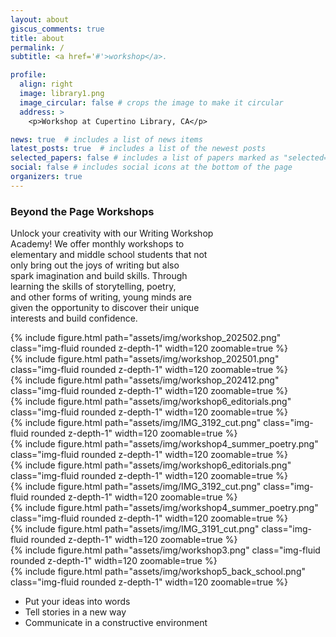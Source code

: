 ```yaml
---
layout: about
giscus_comments: true
title: about
permalink: /
subtitle: <a href='#'>workshop</a>. 

profile:
  align: right
  image: library1.png
  image_circular: false # crops the image to make it circular
  address: >
    <p>Workshop at Cupertino Library, CA</p>

news: true  # includes a list of news items
latest_posts: true  # includes a list of the newest posts
selected_papers: false # includes a list of papers marked as "selected={true}"
social: false # includes social icons at the bottom of the page
organizers: true
---
```


### Beyond the Page Workshops
Unlock your creativity with our Writing Workshop<br>
Academy! We offer monthly workshops to<br>
elementary and middle school students that not<br>
only bring out the joys of writing but also<br>
spark imagination and build skills. Through<br>
learning the skills of storytelling, poetry,<br>
and other forms of writing, young minds are<br>
given the opportunity to discover their unique<br>
interests and build confidence.<br>

<div class="row mt-3 mb-3 justify-content-start">
    <div class="col-sm mt-3 mt-md-0">
        {% include figure.html path="assets/img/workshop_202502.png" class="img-fluid rounded z-depth-1" width=120 zoomable=true %}
    </div>
    <div class="col-sm mt-3 mt-md-0">
        {% include figure.html path="assets/img/workshop_202501.png" class="img-fluid rounded z-depth-1" width=120 zoomable=true %}
    </div>
    <div class="col-sm mt-3 mt-md-0">
        {% include figure.html path="assets/img/workshop_202412.png" class="img-fluid rounded z-depth-1" width=120 zoomable=true %}
    </div>
</div>

<div class="row mt-3 mb-3 justify-content-start">
    <div class="col-sm mt-3 mt-md-0">
        {% include figure.html path="assets/img/workshop6_editorials.png" class="img-fluid rounded z-depth-1" width=120 zoomable=true %}
    </div>
    <div class="col-sm mt-3 mt-md-0">
        {% include figure.html path="assets/img/IMG_3192_cut.png" class="img-fluid rounded z-depth-1" width=120 zoomable=true %}
    </div>
    <div class="col-sm mt-3 mt-md-0">
        {% include figure.html path="assets/img/workshop4_summer_poetry.png" class="img-fluid rounded z-depth-1" width=120 zoomable=true %}
    </div>
</div>

<div class="row mt-3 mb-3 justify-content-start">
    <div class="col-sm mt-3 mt-md-0">
        {% include figure.html path="assets/img/workshop6_editorials.png" class="img-fluid rounded z-depth-1" width=120 zoomable=true %}
    </div>
    <div class="col-sm mt-3 mt-md-0">
        {% include figure.html path="assets/img/IMG_3192_cut.png" class="img-fluid rounded z-depth-1" width=120 zoomable=true %}
    </div>
    <div class="col-sm mt-3 mt-md-0">
        {% include figure.html path="assets/img/workshop4_summer_poetry.png" class="img-fluid rounded z-depth-1" width=120 zoomable=true %}
    </div>
</div>

 
<div class="row mt-3 mb-3 justify-content-start">
    <div class="col-sm mt-3 mt-md-0">
        {% include figure.html path="assets/img/IMG_3191_cut.png" class="img-fluid rounded z-depth-1" width=120 zoomable=true %}
    </div>
    <div class="col-sm mt-3 mt-md-0">
        {% include figure.html path="assets/img/workshop3.png" class="img-fluid rounded z-depth-1" width=120 zoomable=true %}
    </div>
    <div class="col-sm mt-3 mt-md-0">
        {% include figure.html path="assets/img/workshop5_back_school.png" class="img-fluid rounded z-depth-1" width=120 zoomable=true %}
    </div>
</div>

* Put your ideas into words
* Tell stories in a new way
* Communicate in a constructive environment

<div>

</div>
